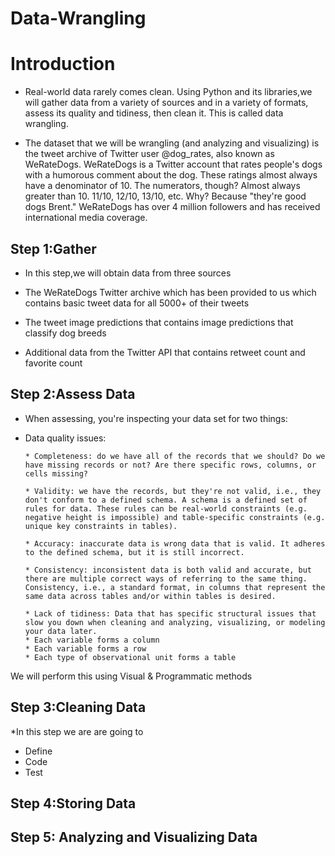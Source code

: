# Data-Wrangling
# Introduction
* Real-world data rarely comes clean. Using Python and its libraries,we will gather data from a variety of sources and in a variety of formats, assess its quality and tidiness, then clean it. This is called data wrangling.

* The dataset that we will be wrangling (and analyzing and visualizing) is the tweet archive of Twitter user @dog_rates, also known as WeRateDogs. WeRateDogs is a Twitter account that rates people's dogs with a humorous comment about the dog. These ratings almost always have a denominator of 10. The numerators, though? Almost always greater than 10. 11/10, 12/10, 13/10, etc. Why? Because "they're good dogs Brent." WeRateDogs has over 4 million followers and has received international media coverage.

## Step 1:Gather
* In this step,we will obtain data from three sources

* The WeRateDogs Twitter archive which has been provided to us which contains basic tweet data for all 5000+ of their tweets
* The tweet image predictions that contains image predictions that classify dog breeds
* Additional data from the Twitter API that contains retweet count and favorite count

## Step 2:Assess Data
* When assessing, you're inspecting your data set for two things:

* Data quality issues:

      * Completeness: do we have all of the records that we should? Do we have missing records or not? Are there specific rows, columns, or cells missing?

      * Validity: we have the records, but they're not valid, i.e., they don't conform to a defined schema. A schema is a defined set of rules for data. These rules can be real-world constraints (e.g. negative height is impossible) and table-specific constraints (e.g. unique key constraints in tables).

      * Accuracy: inaccurate data is wrong data that is valid. It adheres to the defined schema, but it is still incorrect.

      * Consistency: inconsistent data is both valid and accurate, but there are multiple correct ways of referring to the same thing. Consistency, i.e., a standard format, in columns that represent the same data across tables and/or within tables is desired.

      * Lack of tidiness: Data that has specific structural issues that slow you down when cleaning and analyzing, visualizing, or modeling your data later.
      * Each variable forms a column
      * Each variable forms a row
      * Each type of observational unit forms a table

We will perform this using Visual & Programmatic methods

## Step 3:Cleaning Data
*In this step we are are going to

  * Define
  * Code
  * Test

## Step 4:Storing Data


## Step 5: Analyzing and Visualizing Data
